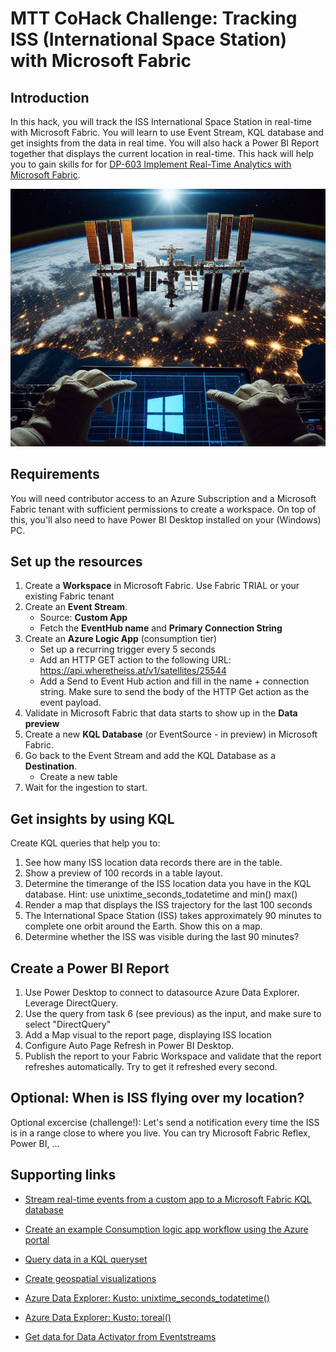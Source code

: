# MTT CoHack Challenge: Tracking ISS (International Space Station) with Microsoft Fabric

## Introduction

In this hack, you will track the ISS International Space Station in real-time with Microsoft Fabric. You will learn to use Event Stream, KQL database and get insights from the data in real time. You will also hack a Power BI Report together that displays the current location in real-time. This hack will help you to gain skills for for [DP-603 Implement Real-Time Analytics with Microsoft Fabric](https://learn.microsoft.com/en-us/training/paths/explore-real-time-analytics-microsoft-fabric/). 

![iss space station](./images/iss.png)

## Requirements

You will need contributor access to an Azure Subscription and a Microsoft Fabric tenant with sufficient permissions to create a workspace. On top of this, you'll also need to have Power BI Desktop installed on your (Windows) PC.

## Set up the resources

1. Create a **Workspace** in Microsoft Fabric. Use Fabric TRIAL or your existing Fabric tenant
2. Create an **Event Stream**. 
    - Source: **Custom App**
    - Fetch the **EventHub name** and **Primary Connection String**
3. Create an **Azure Logic App** (consumption tier)
    - Set up a recurring trigger every 5 seconds
    - Add an HTTP GET action to the following URL: https://api.wheretheiss.at/v1/satellites/25544
    - Add a Send to Event Hub action and fill in the name + connection string. Make sure to send the body of the HTTP Get action as the event payload.
4. Validate in Microsoft Fabric that data starts to show up in the **Data preview**
5. Create a new **KQL Database** (or EventSource - in preview) in Microsoft Fabric.
6. Go back to the Event Stream and add the KQL Database as a **Destination**.
    - Create a new table
7. Wait for the ingestion to start.

## Get insights by using KQL

Create KQL queries that help you to:

1. See how many ISS location data records there are in the table.
2. Show a preview of 100 records in a table layout.
3. Determine the timerange of the ISS location data you have in the KQL database. Hint: use unixtime_seconds_todatetime and min() max()
4. Render a map that displays the ISS trajectory for the last 100 seconds
5. The International Space Station (ISS) takes approximately 90 minutes to complete one orbit around the Earth. Show this on a map.
6. Determine whether the ISS was visible during the last 90 minutes? 

## Create a Power BI Report 

1. Use Power Desktop to connect to datasource Azure Data Explorer. Leverage DirectQuery.
2. Use the query from task 6 (see previous) as the input, and make sure to select "DirectQuery"
3. Add a Map visual to the report page, displaying ISS location
4. Configure Auto Page Refresh in Power BI Desktop.
5. Publish the report to your Fabric Workspace and validate that the report refreshes automatically. Try to get it refreshed every second.


## Optional: When is ISS flying over my location?

Optional excercise (challenge!): Let's send a notification every time the ISS is in a range close to where you live. You can try Microsoft Fabric Reflex, Power BI, ...

## Supporting links
- [Stream real-time events from a custom app to a Microsoft Fabric KQL database](https://learn.microsoft.com/fabric/real-time-analytics/event-streams/stream-real-time-events-from-custom-app-to-kusto)

- [Create an example Consumption logic app workflow using the Azure portal](https://learn.microsoft.com/azure/logic-apps/quickstart-create-example-consumption-workflow)

- [Query data in a KQL queryset](https://learn.microsoft.com/fabric/real-time-analytics/kusto-query-set?tabs=kql-database)

- [Create geospatial visualizations](https://learn.microsoft.com/azure/data-explorer/kusto/query/tutorials/create-geospatial-visualizations)

- [Azure Data Explorer: Kusto: unixtime_seconds_todatetime()](https://learn.microsoft.com/azure/data-explorer/kusto/query/unixtime-seconds-todatetime-function)

- [Azure Data Explorer: Kusto: toreal()](https://learn.microsoft.com/azure/data-explorer/kusto/query/toreal-function)

- [Get data for Data Activator from Eventstreams](https://learn.microsoft.com/fabric/data-activator/data-activator-get-data-eventstreams)

